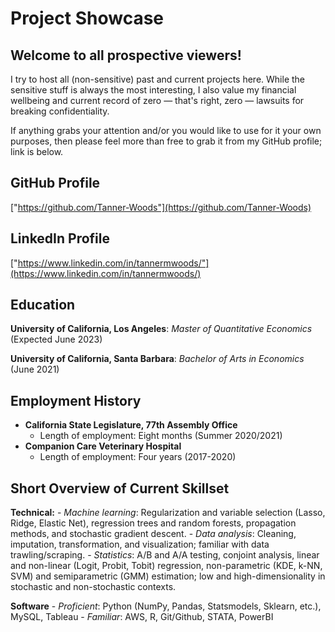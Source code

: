 # Project Showcase

## Welcome to all prospective viewers!

I try to host all (non-sensitive) past and current projects here. While the sensitive stuff is always the most interesting, I also value my financial wellbeing and current record of zero — that's right, zero — lawsuits for breaking confidentiality.


If anything grabs your attention and/or you would like to use for it your own purposes, then please feel more than free to grab it from my GitHub profile; link is below.

## GitHub Profile
["https://github.com/Tanner-Woods"](https://github.com/Tanner-Woods)

## LinkedIn Profile
["https://www.linkedin.com/in/tannermwoods/"](https://www.linkedin.com/in/tannermwoods/)

## Education
**University of California, Los Angeles**: *Master of Quantitative Economics* (Expected June 2023)

**University of California, Santa Barbara**: *Bachelor of Arts in Economics* (June 2021)

## Employment History
- **California State Legislature, 77th Assembly Office** 
    - Length of employment: Eight months (Summer 2020/2021)
- **Companion Care Veterinary Hospital**
    - Length of employment: Four years (2017-2020)

## Short Overview of Current Skillset

**Technical:**
    - *Machine learning*: Regularization and variable selection (Lasso, Ridge, Elastic Net), regression trees and random forests, propagation methods, and stochastic gradient descent.
    - *Data analysis*: Cleaning, imputation, transformation, and visualization; familiar with data trawling/scraping.
    - *Statistics*: A/B and A/A testing, conjoint analysis, linear and non-linear (Logit, Probit, Tobit) regression, non-parametric (KDE, k-NN, SVM) and semiparametric (GMM) estimation; low and high-dimensionality in stochastic and non-stochastic contexts.

**Software**
    - *Proficient*: Python (NumPy, Pandas, Statsmodels, Sklearn, etc.), MySQL, Tableau
	- *Familiar*: AWS, R, Git/Github, STATA, PowerBI

